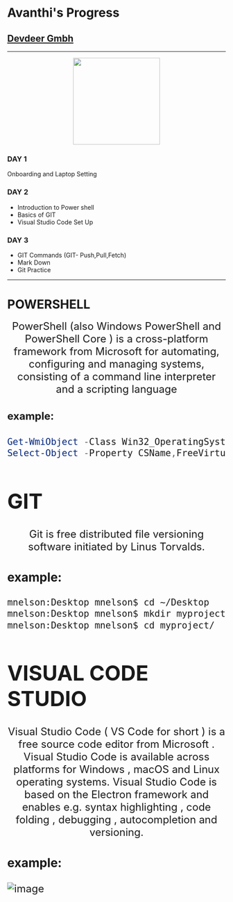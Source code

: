 # Avanthi's Progress
[Devdeer Gmbh](https://devdeer.com/)
------------------------------------------
-------------------------------------------
<p align="center">
  <img width="200" src="https://api.hierbleiben-jobs.de/thumbs/4392/companies/3535/imagelogo/logo_large.1600341613.jpg alt="DEVDEER">
</p>

### DAY 1
Onboarding and Laptop Setting
### DAY 2
* Introduction to Power shell
* Basics of GIT
* Visual Studio Code Set Up
### DAY 3
* GIT Commands     (GIT- Push,Pull,Fetch)
* Mark Down
* Git Practice
------------------

# POWERSHELL
<p align="center">
 <font size="5"> PowerShell (also Windows PowerShell and PowerShell Core ) is a cross-platform framework from Microsoft for automating, configuring and managing systems, consisting of a command line interpreter and a scripting language</p>

 
 #### example:
 ```powershell
 Get-WmiObject -Class Win32_OperatingSystem –ComputerName localhost |
Select-Object -Property CSName,FreeVirtualMemory 
```


# GIT
<p align="center">
 <font size="5">Git is free distributed file versioning software initiated by Linus Torvalds.</p>

 ### example:
 ```sh
 mnelson:Desktop mnelson$ cd ~/Desktop
mnelson:Desktop mnelson$ mkdir myproject
mnelson:Desktop mnelson$ cd myproject/
 ```


# VISUAL CODE STUDIO
<p align="center">
 <font size="5">Visual Studio Code ( VS Code for short ) is a free source code editor from Microsoft . Visual Studio Code is available across platforms for Windows , macOS and Linux operating systems. Visual Studio Code is based on the Electron framework and enables e.g. syntax highlighting , code folding , debugging , autocompletion and versioning.</p>

 ### example:
 
 ![image](https://docs.microsoft.com/de-de/visualstudio/get-started/visual-basic/media/vs-2022/vb-codewindow-what-name-dark.png?view=vs-2022)